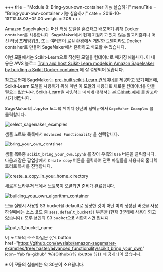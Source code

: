 +++
title = "Module 8: Bring-your-own-container 기능 실습하기"
menuTitle = "Bring-your-own-container 기능 실습하기"
date = 2019-10-15T15:18:03+09:00
weight = 208
+++

Amazon SageMaker는 머신 러닝 모델을 훈련하고 배포하기 위해 Docker container를 사용합니다. SageMaker에서 현재 지원하고 있지 않는 알고리즘이나 머신 러닝 프레임워크, 또는 여러분이 로컬 환경에서 개발한 모델이라도 Docker container로 만들어 SageMaker에서 훈련하고 배포할 수 있습니다.

이번 모듈에서는 Scikit-Learn으로 작성된 모델을 컨테이너로 패키징 해봅니다. 이 내용은 AWS 블로그 [Train and host Scikit-Learn models in Amazon SageMaker by building a Scikit Docker container](https://aws.amazon.com/blogs/machine-learning/train-and-host-scikit-learn-models-in-amazon-sagemaker-by-building-a-scikit-docker-container/) 에 잘 설명되어 있습니다.

참고로 현재 SageMaker는 [pre-built scikit-Learn 컨테이너](https://github.com/awslabs/amazon-sagemaker-examples/blob/master/sagemaker-python-sdk/scikit_learn_iris/Scikit-learn%20Estimator%20Example%20With%20Batch%20Transform.ipynb)를 제공하고 있기 때문에, Scikit-Learn 모델을 사용하기 위해 매번 이 모듈의 내용대로 새로운 컨테이너를 만들 필요는 없습니다. Scikit-Learn을 사용하는 예제에 대해서는 [본 Github 예제](https://github.com/awslabs/amazon-sagemaker-examples/tree/master/sagemaker-python-sdk/scikit_learn_iris) 를 참고하시기 바랍니다.

SageMaker의 Jupyter 노트북 페이지 상단의 탭메뉴에서 `SageMaker Examples` 를 클릭합니다.

![select_sagemaker_examples](/images/sagemaker/module_5/select_sagemaker_examples.png?classes=border)

샘플 노트북 목록에서 `Advanced Functionality` 을 선택합니다.

![bring_your_own_container](/images/sagemaker/module_8/bring_your_own_container.png?classes=border)

샘플 목록중 `scikit_bring_your_own.ipynb` 를 찾아 우측의 `Use` 버튼을 클릭합니다. 다음과 같은 팝업창에서 `Create copy` 버튼을 클릭하여 관련 파일들을 사용자의 홈디렉토리로 복사를 진행합니다.

![create_a_copy_in_your_home_directory](/images/sagemaker/module_8/create_a_copy_in_your_home_directory.png?classes=border)

새로운 브라우저 탭에서 노트북이 오픈되면 준비가 완료됩니다.

![building_your_own_algorithm_container](/images/sagemaker/module_8/building_your_own_algorithm_container.png?classes=border)

모듈 실행시 사용할 S3 bucket을 default로 생성한 것이 아닌 미리 생성된 버켓을 사용하실때에는 소스 코드 중 `sess.default_bucket()` 부분을 (현재 3군데에 사용이 되고 있습니다). 모두 본인의 S3 bucket으로 치환하시면 됩니다.

![put_s3_bucket_name](/images/sagemaker/module_3/default_s3_bucket.png?classes=border)

이 노트북의 소스 파일은 {{% button href="https://github.com/awslabs/amazon-sagemaker-examples/tree/master/advanced_functionality/scikit_bring_your_own" icon="fab fa-github" %}}Github{{% /button %}} 에 공개되어 있습니다.


※ 이 모듈의 실습에는 약 30분이 소요됩니다.